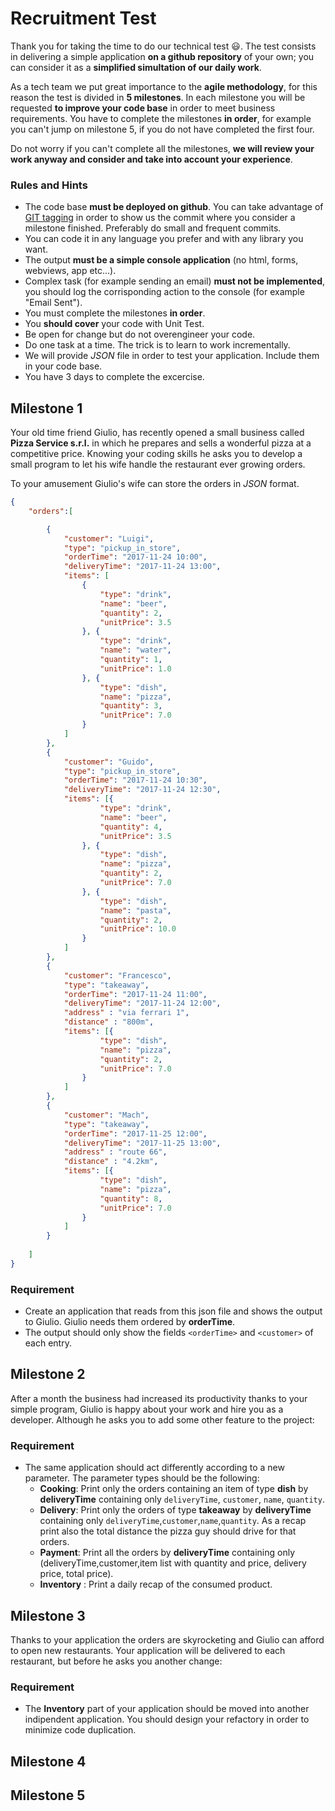# Recruitment Test

Thank you for taking the time to do our technical test :smiley:. 
The test consists in delivering a simple application **on a github repository** of your own; you can consider it as a **simplified simultation of our daily work**. 

As a tech team we put great importance to the **agile methodology**, for this reason the test is divided in **5 milestones**. In each milestone you will be requested **to improve your code base** in order to meet business requirements. You have to complete the milestones **in order**, for example you can't jump on milestone 5, if you do not have completed the first four.

Do not worry if you can't complete all the milestones, **we will review your work anyway and consider and take into account your experience**.

### Rules and Hints

* The code base **must be deployed on github**. You can take advantage of [GIT tagging](https://git-scm.com/book/en/v2/Git-Basics-Tagging) in order to show us the commit where you consider a milestone finished. Preferably do small and frequent commits.
* You can code it in any language you prefer and with any library you want.
* The output **must be a simple console application** (no html, forms, webviews, app etc...). 
* Complex task (for example sending an email) **must not be implemented**, you should log the corrisponding action to the console (for example "Email Sent").
* You must complete the milestones **in order**.
* You **should cover** your code with Unit Test.
* Be open for change but do not overengineer your code.
* Do one task at a time. The trick is to learn to work incrementally.
* We will provide *JSON* file in order to test your application. Include them in your code base.
* You have 3 days to complete the excercise.

## Milestone 1

Your old time friend Giulio, has recently opened a small business called **Pizza Service s.r.l.** in which he prepares and sells a wonderful pizza at a competitive price. Knowing your coding skills he asks you to develop a small program to let his wife handle the restaurant ever growing orders.

To your amusement Giulio's wife can store the orders in *JSON* format.

```json
{
	"orders":[

		{
			"customer": "Luigi",
			"type": "pickup_in_store",
			"orderTime": "2017-11-24 10:00",
			"deliveryTime": "2017-11-24 13:00",
			"items": [
				{
					"type": "drink",
					"name": "beer",
					"quantity": 2,
					"unitPrice": 3.5
				}, {
					"type": "drink",
					"name": "water",
					"quantity": 1,
					"unitPrice": 1.0
				}, {
					"type": "dish",
					"name": "pizza",
					"quantity": 3,
					"unitPrice": 7.0
				}
			]
		},
		{
			"customer": "Guido",
			"type": "pickup_in_store",
			"orderTime": "2017-11-24 10:30",
			"deliveryTime": "2017-11-24 12:30",
			"items": [{
					"type": "drink",
					"name": "beer",
					"quantity": 4,
					"unitPrice": 3.5
				}, {
					"type": "dish",
					"name": "pizza",
					"quantity": 2,
					"unitPrice": 7.0
				}, {
					"type": "dish",
					"name": "pasta",
					"quantity": 2,
					"unitPrice": 10.0
				}
			]
		},
		{
			"customer": "Francesco",
			"type": "takeaway",
			"orderTime": "2017-11-24 11:00",
			"deliveryTime": "2017-11-24 12:00",
			"address" : "via ferrari 1",
			"distance" : "800m",
			"items": [{
					"type": "dish",
					"name": "pizza",
					"quantity": 2,
					"unitPrice": 7.0
				}
			]
		},
		{
			"customer": "Mach",
			"type": "takeaway",
			"orderTime": "2017-11-25 12:00",
			"deliveryTime": "2017-11-25 13:00",
			"address" : "route 66",
			"distance" : "4.2km",
			"items": [{
					"type": "dish",
					"name": "pizza",
					"quantity": 8,
					"unitPrice": 7.0
				}
			]
		}
		
	]
}
```

### Requirement

* Create an application that reads from this json file and shows the output to Giulio. Giulio needs them ordered by **orderTime**.
* The output should only show the fields `<orderTime>` and `<customer>` of each entry.

## Milestone 2

After a month the business had increased its productivity thanks to your simple program, Giulio is happy about your work and hire you as a developer. Although he asks you to add some other feature to the project:

### Requirement

* The same application should act differently according to a new parameter. The parameter types should be the following:
  * **Cooking**:	Print only the orders containing an item of type **dish** by **deliveryTime** containing only `deliveryTime`, `customer`, `name`, `quantity`.
  * **Delivery**:	Print only the orders of type **takeaway** by **deliveryTime** containing only `deliveryTime`,`customer`,`name`,`quantity`. As a recap print also the total
  distance the pizza guy should drive for that orders.
  * **Payment**: Print all the orders by **deliveryTime** containing only (deliveryTime,customer,item list with quantity and price, delivery price, total price).
  * **Inventory** : Print a daily recap of the consumed product.

## Milestone 3

Thanks to your application the orders are skyrocketing and Giulio can afford to open new restaurants. Your application will be delivered to each restaurant, but before he asks you another change:

### Requirement
* The **Inventory** part of your application should be moved into another indipendent application. You should design your refactory in order to minimize code duplication.

## Milestone 4


## Milestone 5
 



